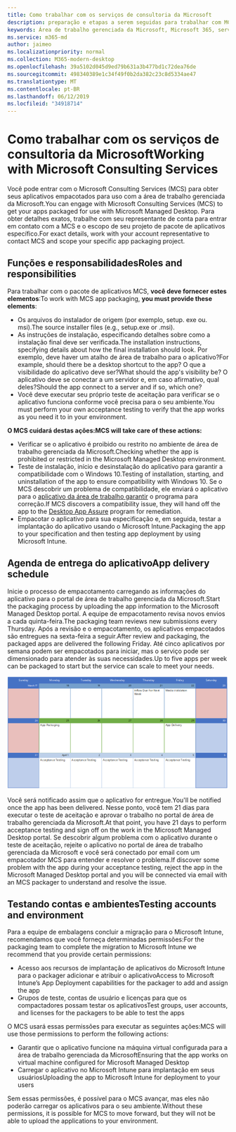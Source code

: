 ```yaml
---
title: Como trabalhar com os serviços de consultoria da Microsoft
description: preparação e etapas a serem seguidas para trabalhar com MCS para empacotar seus aplicativos
keywords: Área de trabalho gerenciada da Microsoft, Microsoft 365, serviço, documentação, aplicativos, MCS, pacotes
ms.service: m365-md
author: jaimeo
ms.localizationpriority: normal
ms.collection: M365-modern-desktop
ms.openlocfilehash: 39a5102d045d9ed79b631a3b477bd1c72dea76de
ms.sourcegitcommit: 498340389e1c34f49f0b2da382c23c8d5334ae47
ms.translationtype: MT
ms.contentlocale: pt-BR
ms.lasthandoff: 06/12/2019
ms.locfileid: "34918714"
---
```

# <a name="working-with-microsoft-consulting-services"></a><span data-ttu-id="a9eb2-104">Como trabalhar com os serviços de consultoria da Microsoft</span><span class="sxs-lookup"><span data-stu-id="a9eb2-104">Working with Microsoft Consulting Services</span></span>

<span data-ttu-id="a9eb2-105">Você pode entrar com o Microsoft Consulting Services (MCS) para obter seus aplicativos empacotados para uso com a área de trabalho gerenciada da Microsoft.</span><span class="sxs-lookup"><span data-stu-id="a9eb2-105">You can engage with Microsoft Consulting Services (MCS) to get your apps packaged for use with Microsoft Managed Desktop.</span></span> <span data-ttu-id="a9eb2-106">Para obter detalhes exatos, trabalhe com seu representante de conta para entrar em contato com a MCS e o escopo de seu projeto de pacote de aplicativos específico.</span><span class="sxs-lookup"><span data-stu-id="a9eb2-106">For exact details, work with your account representative to contact MCS and scope your specific app packaging project.</span></span>

## <a name="roles-and-responsibilities"></a><span data-ttu-id="a9eb2-107">Funções e responsabilidades</span><span class="sxs-lookup"><span data-stu-id="a9eb2-107">Roles and responsibilities</span></span>

<span data-ttu-id="a9eb2-108">Para trabalhar com o pacote de aplicativos MCS, **você deve fornecer estes elementos**:</span><span class="sxs-lookup"><span data-stu-id="a9eb2-108">To work with MCS app packaging, **you must provide these elements**:</span></span>

- <span data-ttu-id="a9eb2-109">Os arquivos do instalador de origem (por exemplo, setup. exe ou. msi).</span><span class="sxs-lookup"><span data-stu-id="a9eb2-109">The source installer files (e.g., setup.exe or .msi).</span></span>
- <span data-ttu-id="a9eb2-110">As instruções de instalação, especificando detalhes sobre como a instalação final deve ser verificada.</span><span class="sxs-lookup"><span data-stu-id="a9eb2-110">The installation instructions, specifying details about how the final installation should look.</span></span> <span data-ttu-id="a9eb2-111">Por exemplo, deve haver um atalho de área de trabalho para o aplicativo?</span><span class="sxs-lookup"><span data-stu-id="a9eb2-111">For example, should there be a desktop shortcut to the app?</span></span> <span data-ttu-id="a9eb2-112">O que a visibilidade do aplicativo deve ser?</span><span class="sxs-lookup"><span data-stu-id="a9eb2-112">What should the app's visibility be?</span></span> <span data-ttu-id="a9eb2-113">O aplicativo deve se conectar a um servidor e, em caso afirmativo, qual deles?</span><span class="sxs-lookup"><span data-stu-id="a9eb2-113">Should the app connect to a server and if so, which one?</span></span> <!--For details, see the [application packaging request template](https://github.com/MicrosoftDocs/microsoft-365-docs/raw/public/microsoft-365/managed-desktop/get-ready/downloads/app-packaging-template.docx). -->
- <span data-ttu-id="a9eb2-114">Você deve executar seu próprio teste de aceitação para verificar se o aplicativo funciona conforme você precisa para o seu ambiente.</span><span class="sxs-lookup"><span data-stu-id="a9eb2-114">You must perform your own acceptance testing to verify that the app works as you need it to in your environment.</span></span>

<span data-ttu-id="a9eb2-115">**O MCS cuidará destas ações:**</span><span class="sxs-lookup"><span data-stu-id="a9eb2-115">**MCS will take care of these actions:**</span></span>

- <span data-ttu-id="a9eb2-116">Verificar se o aplicativo é proibido ou restrito no ambiente de área de trabalho gerenciada da Microsoft.</span><span class="sxs-lookup"><span data-stu-id="a9eb2-116">Checking whether the app is prohibited or restricted in the Microsoft Managed Desktop environment.</span></span>
- <span data-ttu-id="a9eb2-117">Teste de instalação, início e desinstalação do aplicativo para garantir a compatibilidade com o Windows 10.</span><span class="sxs-lookup"><span data-stu-id="a9eb2-117">Testing of installation, starting, and uninstallation of the app to ensure compatibility with Windows 10.</span></span> <span data-ttu-id="a9eb2-118">Se o MCS descobrir um problema de compatibilidade, ele enviará o aplicativo para o [aplicativo da área de trabalho garantir](https://docs.microsoft.com/fasttrack/win-10-desktop-app-assure) o programa para correção.</span><span class="sxs-lookup"><span data-stu-id="a9eb2-118">If MCS discovers a compatibility issue, they will hand off the app to the [Desktop App Assure](https://docs.microsoft.com/fasttrack/win-10-desktop-app-assure) program for remediation.</span></span>
- <span data-ttu-id="a9eb2-119">Empacotar o aplicativo para sua especificação e, em seguida, testar a implantação do aplicativo usando o Microsoft Intune.</span><span class="sxs-lookup"><span data-stu-id="a9eb2-119">Packaging the app to your specification and then testing app deployment by using Microsoft Intune.</span></span>

## <a name="app-delivery-schedule"></a><span data-ttu-id="a9eb2-120">Agenda de entrega do aplicativo</span><span class="sxs-lookup"><span data-stu-id="a9eb2-120">App delivery schedule</span></span>

<span data-ttu-id="a9eb2-121">Inicie o processo de empacotamento carregando as informações do aplicativo para o portal de área de trabalho gerenciada da Microsoft.</span><span class="sxs-lookup"><span data-stu-id="a9eb2-121">Start the packaging process by uploading the app information to the Microsoft Managed Desktop portal.</span></span> <span data-ttu-id="a9eb2-122">A equipe de empacotamento revisa novos envios a cada quinta-feira.</span><span class="sxs-lookup"><span data-stu-id="a9eb2-122">The packaging team reviews new submissions every Thursday.</span></span> <span data-ttu-id="a9eb2-123">Após a revisão e o empacotamento, os aplicativos empacotados são entregues na sexta-feira a seguir.</span><span class="sxs-lookup"><span data-stu-id="a9eb2-123">After review and packaging, the packaged apps are delivered the following Friday.</span></span> <span data-ttu-id="a9eb2-124">Até cinco aplicativos por semana podem ser empacotados para iniciar, mas o serviço pode ser dimensionado para atender às suas necessidades.</span><span class="sxs-lookup"><span data-stu-id="a9eb2-124">Up to five apps per week can be packaged to start but the service can scale to meet your needs.</span></span>

![calendário mostrando datas de revisão, embalagem e entrega de aplicativos](images/MCS-cal.png)

<span data-ttu-id="a9eb2-126">Você será notificado assim que o aplicativo for entregue.</span><span class="sxs-lookup"><span data-stu-id="a9eb2-126">You'll be notified once the app has been delivered.</span></span> <span data-ttu-id="a9eb2-127">Nesse ponto, você tem 21 dias para executar o teste de aceitação e aprovar o trabalho no portal de área de trabalho gerenciada da Microsoft.</span><span class="sxs-lookup"><span data-stu-id="a9eb2-127">At that point, you have 21 days to perform acceptance testing and sign off on the work in the Microsoft Managed Desktop portal.</span></span> <span data-ttu-id="a9eb2-128">Se descobrir algum problema com o aplicativo durante o teste de aceitação, rejeite o aplicativo no portal de área de trabalho gerenciada da Microsoft e você será conectado por email com um empacotador MCS para entender e resolver o problema.</span><span class="sxs-lookup"><span data-stu-id="a9eb2-128">If discover some problem with the app during your acceptance testing, reject the app in the Microsoft Managed Desktop portal and you will be connected via email with an MCS packager to understand and resolve the issue.</span></span>

## <a name="testing-accounts-and-environment"></a><span data-ttu-id="a9eb2-129">Testando contas e ambientes</span><span class="sxs-lookup"><span data-stu-id="a9eb2-129">Testing accounts and environment</span></span>

<span data-ttu-id="a9eb2-130">Para a equipe de embalagens concluir a migração para o Microsoft Intune, recomendamos que você forneça determinadas permissões:</span><span class="sxs-lookup"><span data-stu-id="a9eb2-130">For the packaging team to complete the migration to Microsoft Intune we recommend that you provide certain permissions:</span></span>
 
-   <span data-ttu-id="a9eb2-131">Acesso aos recursos de implantação de aplicativos do Microsoft Intune para o packager adicionar e atribuir o aplicativo</span><span class="sxs-lookup"><span data-stu-id="a9eb2-131">Access to Microsoft Intune’s App Deployment capabilities for the packager to add and assign the app</span></span> 
-   <span data-ttu-id="a9eb2-132">Grupos de teste, contas de usuário e licenças para que os compactadores possam testar os aplicativos</span><span class="sxs-lookup"><span data-stu-id="a9eb2-132">Test groups, user accounts, and licenses for the packagers to be able to test the apps</span></span>

<span data-ttu-id="a9eb2-133">O MCS usará essas permissões para executar as seguintes ações:</span><span class="sxs-lookup"><span data-stu-id="a9eb2-133">MCS will use those permissions to perform the following actions:</span></span>
 
-   <span data-ttu-id="a9eb2-134">Garantir que o aplicativo funcione na máquina virtual configurada para a área de trabalho gerenciada da Microsoft</span><span class="sxs-lookup"><span data-stu-id="a9eb2-134">Ensuring that the app works on virtual machine configured for Microsoft Managed Desktop</span></span>
-   <span data-ttu-id="a9eb2-135">Carregar o aplicativo no Microsoft Intune para implantação em seus usuários</span><span class="sxs-lookup"><span data-stu-id="a9eb2-135">Uploading the app to Microsoft Intune for deployment to your users</span></span>

<span data-ttu-id="a9eb2-136">Sem essas permissões, é possível para o MCS avançar, mas eles não poderão carregar os aplicativos para o seu ambiente.</span><span class="sxs-lookup"><span data-stu-id="a9eb2-136">Without these permissions, it is possible for MCS to move forward, but they will not be able to upload the applications to your environment.</span></span>


